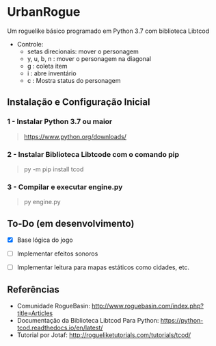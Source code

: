# UrbanRogue
Um roguelike básico programado em Python 3.7 com biblioteca Libtcod

- Controle:
  - setas direcionais: mover o personagem 
  - y, u, b, n : mover o personagem na diagonal
  - g : coleta item
  - i : abre inventário
  - c : Mostra status do personagem

## Instalação e Configuração Inicial
### 1 - Instalar Python 3.7 ou maior
> https://www.python.org/downloads/

### 2 - Instalar Biblioteca Libtcode com o comando pip
> py -m pip install tcod

### 3 - Compilar e executar engine.py
> py engine.py

## To-Do (em desenvolvimento)
* [x] Base lógica do jogo
* [ ] Implementar efeitos sonoros
* [ ] Implementar leitura para mapas estáticos como cidades, etc.



## Referências
- Comunidade RogueBasin: http://www.roguebasin.com/index.php?title=Articles
- Documentação da Biblioteca Libtcod Para Python: https://python-tcod.readthedocs.io/en/latest/
- Tutorial por Jotaf: http://rogueliketutorials.com/tutorials/tcod/
